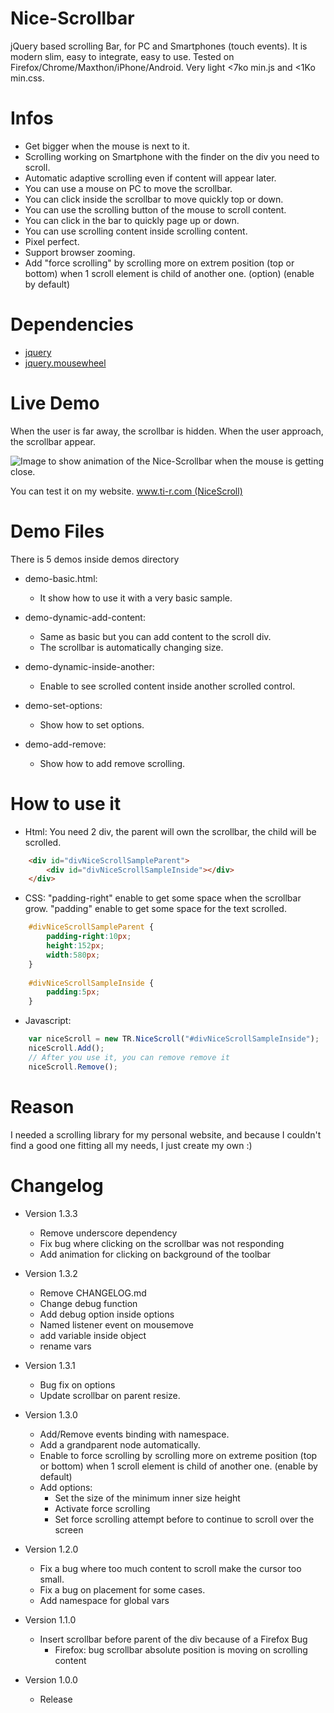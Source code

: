 # Nice-Scrollbar
jQuery based scrolling Bar, for PC and Smartphones (touch events). It is modern slim, easy to integrate, easy to use. Tested on Firefox/Chrome/Maxthon/iPhone/Android. Very light <7ko min.js and <1Ko min.css.

# Infos
 - Get bigger when the mouse is next to it.
 - Scrolling working on Smartphone with the finder on the div you need to scroll.
 - Automatic adaptive scrolling even if content will appear later.
 - You can use a mouse on PC to move the scrollbar.
 - You can click inside the scrollbar to move quickly top or down.
 - You can use the scrolling button of the mouse to scroll content.
 - You can click in the bar to quickly page up or down.
 - You can use scrolling content inside scrolling content.
 - Pixel perfect.
 - Support browser zooming.
 - Add "force scrolling" by scrolling more on extrem position (top or bottom) when 1 scroll element is child of another one. (option) (enable by default)
 
 
# Dependencies
 - [jquery](https://jquery.com/)
 - [jquery.mousewheel](https://github.com/jquery/jquery-mousewheel)


# Live Demo
When the user is far away, the scrollbar is hidden.
When the user approach, the scrollbar appear.

![Image to show animation of the Nice-Scrollbar when the mouse is getting close.](http://www.ti-r.com/images/js/tr.nice.scroll.gif)

You can test it on my website.
[www.ti-r.com (NiceScroll)](http://www.ti-r.com/?js/Web/NiceScroll)

# Demo Files 
There is 5 demos inside demos directory
- demo-basic.html:
	* It show how to use it with a very basic sample.

- demo-dynamic-add-content:
	* Same as basic but you can add content to the scroll div.
	* The scrollbar is automatically changing size.

- demo-dynamic-inside-another:
	* Enable to see scrolled content inside another scrolled control.

- demo-set-options:
	* Show how to set options.

- demo-add-remove:
	* Show how to add remove scrolling.


# How to use it
- Html:
You need 2 div, the parent will own the scrollbar, the child will be scrolled.
~~~html
	<div id="divNiceScrollSampleParent">
		<div id="divNiceScrollSampleInside"></div>
	</div>
~~~

- CSS:
"padding-right" enable to get some space when the scrollbar grow.
"padding" enable to get some space for the text scrolled.
~~~css
	#divNiceScrollSampleParent {
		padding-right:10px;
		height:152px;
		width:580px;
	}
	
	#divNiceScrollSampleInside {
		padding:5px;
	}
~~~

- Javascript:
~~~javascript
	var niceScroll = new TR.NiceScroll("#divNiceScrollSampleInside");
	niceScroll.Add();
	// After you use it, you can remove remove it
	niceScroll.Remove();
~~~

# Reason
I needed a scrolling library for my personal website, and because I couldn't find a good one fitting all my needs, I just create my own :)


# Changelog

- Version 1.3.3
	* Remove underscore dependency
	* Fix bug where clicking on the scrollbar was not responding
	* Add animation for clicking on background of the toolbar	

- Version 1.3.2
	* Remove CHANGELOG.md
	* Change debug function
	* Add debug option inside options
	* Named listener event on mousemove
	* add variable inside object
	* rename vars

- Version 1.3.1
	* Bug fix on options
	* Update scrollbar on parent resize.
	
- Version 1.3.0
	* Add/Remove events binding with namespace.
	* Add a grandparent node automatically.
	* Enable to force scrolling by scrolling more on extreme position (top or bottom) when 1 scroll element is child of another one. (enable by default)
	* Add options:
		* Set the size of the minimum inner size height
		* Activate force scrolling
		* Set force scrolling attempt before to continue to scroll over the screen
	
- Version 1.2.0
	* Fix a bug where too much content to scroll make the cursor too small.
	* Fix a bug on placement for some cases.
	* Add namespace for global vars
		
- Version 1.1.0
	* Insert scrollbar before parent of the div because of a Firefox Bug
		- Firefox: bug scrollbar absolute position is moving on scrolling content

- Version 1.0.0
	* Release
	
